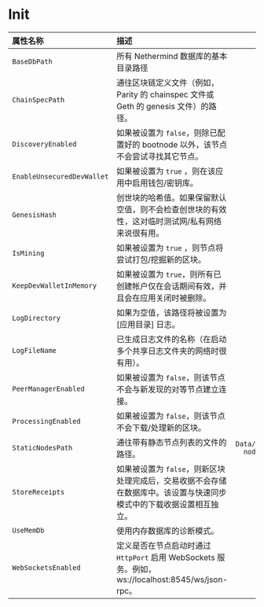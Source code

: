 # Init

| 属性名称 | 描述 | 默认值 |
| :--- | :--- | ---: |
| `BaseDbPath` | 所有 Nethermind 数据库的基本目录路径 | `db` |
| `ChainSpecPath` | 通往区块链定义文件（例如，Parity 的 chainspec 文件或 Geth 的 genesis 文件）的路径。 | `null` |
| `DiscoveryEnabled` | 如果被设置为 `false`，则除已配置好的 bootnode 以外，该节点不会尝试寻找其它节点。 | `true` |
| `EnableUnsecuredDevWallet` | 如果被设置为 `true` ，则在该应用中启用钱包/密钥库。 | `false` |
| `GenesisHash` | 创世块的哈希值。如果保留默认空值，则不会检查创世块的有效性，这对临时测试网/私有网络来说很有用。 | `null` |
| `IsMining` | 如果被设置为 `true` ，则节点将尝试打包/挖掘新的区块。 | `false` |
| `KeepDevWalletInMemory` | 如果被设置为 `true`，则所有已创建帐户仅在会话期间有效，并且会在应用关闭时被删除。 | `false` |
| `LogDirectory` | 如果为空值，该路径将被设置为 \[应用目录\] 日志。 | `null` |
| `LogFileName` | 已生成日志文件的名称（在启动多个共享日志文件夹的网络时很有用）。 | `log.txt` |
| `PeerManagerEnabled` | 如果被设置为 `false`，则该节点不会与新发现的对等节点建立连接。 | `true` |
| `ProcessingEnabled` | 如果被设置为 `false`，则该节点不会下载/处理新的区块。 | `true` |
| `StaticNodesPath` | 通往带有静态节点列表的文件的路径。 | `Data/static-nodes.json` |
| `StoreReceipts` | 如果被设置为 `false`，则新区块处理完成后，交易收据不会存储在数据库中。该设置与快速同步模式中的下载收据设置相互独立。 | `true` |
| `UseMemDb` | 使用内存数据库的诊断模式。 | `false` |
| `WebSocketsEnabled` | 定义是否在节点启动时通过 `HttpPort` 启用 WebSockets 服务。例如，ws://localhost:8545/ws/json-rpc。 | `false` |

